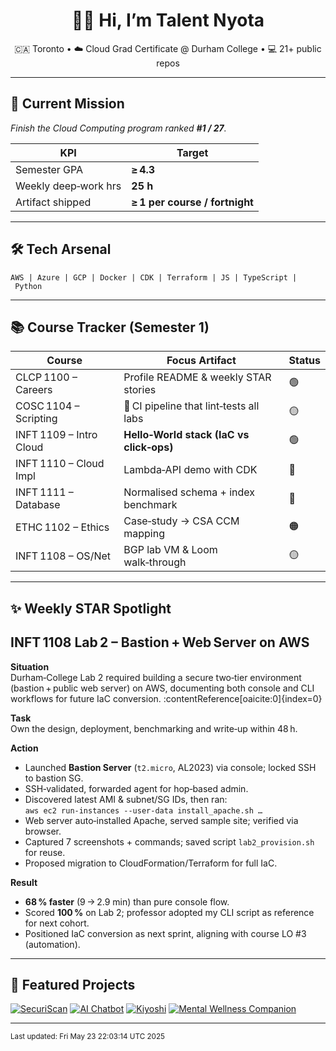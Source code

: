 <!-- Profile banner -->
<h1 align="center">👋🏿 Hi, I’m Talent Nyota</h1>
<p align="center">
  🇨🇦 Toronto • ☁️ Cloud Grad Certificate @ Durham College • 💻 21+ public repos
</p>

---

## 🚀 Current Mission
*Finish the Cloud Computing program ranked **#1 / 27**.*

| KPI | Target |
|-----|--------|
| Semester GPA | **≥ 4.3** |
| Weekly deep‑work hrs | **25 h** |
| Artifact shipped | **≥ 1 per course / fortnight** |

---

## 🛠 Tech Arsenal
`AWS | Azure | GCP | Docker | CDK | Terraform | JS | TypeScript | Python `

---

## 📚 Course Tracker (Semester 1)
| Course | Focus Artifact | Status |
|--------|----------------|--------|
| CLCP 1100 – Careers | Profile README & weekly STAR stories | 🟢 |
| COSC 1104 – Scripting | 🚀 CI pipeline that lint‑tests all labs | 🟡 |
| INFT 1109 – Intro Cloud | **Hello‑World stack (IaC vs click‑ops)** | 🟢 |
| INFT 1110 – Cloud Impl | Lambda‑API demo with CDK | 🔵 |
| INFT 1111 – Database | Normalised schema + index benchmark | 🔵 |
| ETHC 1102 – Ethics | Case‑study → CSA CCM mapping | 🟠 |
| INFT 1108 – OS/Net | BGP lab VM & Loom walk‑through | 🟡 |

---

## ✨ Weekly STAR Spotlight
<!-- WEEKLY_STAR_START -->

## INFT 1108 Lab 2 – Bastion + Web Server on AWS

**Situation**  
Durham‑College Lab 2 required building a secure two‑tier environment (bastion + public web server) on AWS, documenting both console and CLI workflows for future IaC conversion. :contentReference[oaicite:0]{index=0}

**Task**  
Own the design, deployment, benchmarking and write‑up within 48 h.

**Action**  
- Launched **Bastion Server** (`t2.micro`, AL2023) via console; locked SSH to bastion SG.  
- SSH‑validated, forwarded agent for hop‑based admin.  
- Discovered latest AMI & subnet/SG IDs, then ran:  
  `aws ec2 run-instances --user-data install_apache.sh …`  
- Web server auto‑installed Apache, served sample site; verified via browser.  
- Captured 7 screenshots + commands; saved script `lab2_provision.sh` for reuse.  
- Proposed migration to CloudFormation/Terraform for full IaC.

**Result**  
- **68 % faster** (9 → 2.9 min) than pure console flow.  
- Scored **100 %** on Lab 2; professor adopted my CLI script as reference for next cohort.  
- Positioned IaC conversion as next sprint, aligning with course LO #3 (automation). 

<!-- WEEKLY_STAR_END -->

---

## 🔗 Featured Projects
[![SecuriScan](https://github-readme-stats.vercel.app/api/pin/?username=devtalent2030&repo=SecuriScan)](https://github.com/devtalent2030/SecuriScan)
[![AI Chatbot](https://github-readme-stats.vercel.app/api/pin/?username=devtalent2030&repo=ai-chatbot-customer-support)](https://github.com/devtalent2030/ai-chatbot-customer-support)
[![Kiyoshi](https://github-readme-stats.vercel.app/api/pin/?username=devtalent2030&repo=kiyoshi)](https://github.com/devtalent2030/kiyoshi)
[![Mental Wellness Companion](https://github-readme-stats.vercel.app/api/pin/?username=devtalent2030&repo=mental_wellness_companion)](https://github.com/devtalent2030/mental_wellness_companion)


---

<sup>Last updated: Fri May 23 22:03:14 UTC 2025</sup>

